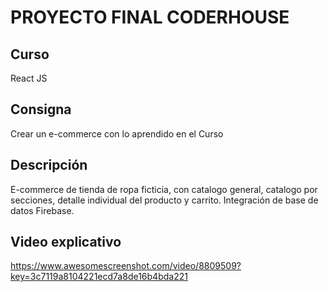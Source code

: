 # PROYECTO FINAL CODERHOUSE

## Curso

React JS

## Consigna

Crear un e-commerce con lo aprendido en el Curso

## Descripción

E-commerce de tienda de ropa ficticia, con catalogo general, catalogo por secciones, detalle individual del producto y carrito.
Integración de base de datos Firebase.

## Video explicativo

https://www.awesomescreenshot.com/video/8809509?key=3c7119a8104221ecd7a8de16b4bda221
